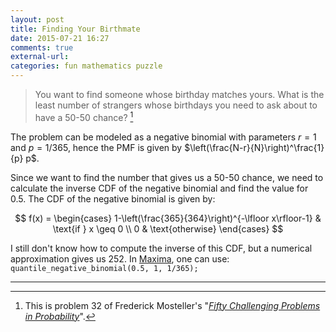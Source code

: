 ```yaml
---
layout: post
title: Finding Your Birthmate
date: 2015-07-21 16:27
comments: true
external-url:
categories: fun mathematics puzzle
---
```


> You want to find someone whose birthday matches yours. What is the least number of strangers whose birthdays you need to ask about to have a 50-50 chance? [^a]

  [^a]: This is problem 32 of Frederick Mosteller's "*[Fifty Challenging Problems in Probability](http://www.amazon.com/Challenging-Problems-Probability-Solutions-Mathematics/dp/0486653552)*".

The problem can be modeled as a negative binomial with parameters $r = 1$ and $p = 1/365$, hence the PMF is given by $\left(\frac{N-r}{N}\right)^\frac{1}{p} p$.

Since we want to find the number that gives us a 50-50 chance, we need to calculate the inverse CDF of the negative binomial and find the value for $0.5$. The CDF of the negative binomial is given by:

$$
 f(x) =
  \begin{cases}
   1-\left(\frac{365}{364}\right)^{-\lfloor x\rfloor-1} & \text{if } x \geq 0 \\
   0       & \text{otherwise}
  \end{cases}
$$

I still don't know how to compute the inverse of this CDF, but a numerical approximation gives us 252. In [Maxima](http://maxima.sourceforge.net/), one can use: `quantile_negative_binomial(0.5, 1, 1/365);`

---
